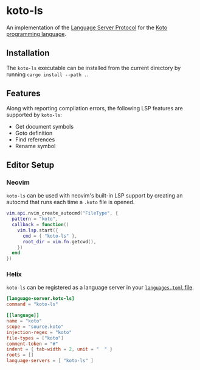 # koto-ls

An implementation of the [Language Server Protocol][lsp] for the
[Koto programming language][koto].

## Installation

The `koto-ls` executable can be installed from the current directory by running
`cargo install --path .`.

## Features

Along with reporting compilation errors,
the following LSP features are supported by `koto-ls`:

- Get document symbols
- Goto definition
- Find references
- Rename symbol

## Editor Setup

### Neovim

`koto-ls` can be used with neovim's built-in LSP support by creating an autocmd
that runs each time a `.koto` file is opened.

```lua
vim.api.nvim_create_autocmd("FileType", {
  pattern = "koto",
  callback = function()
    vim.lsp.start({
      cmd = { "koto-ls" },
      root_dir = vim.fn.getcwd(),
    })
  end
})
```

### Helix

`koto-ls` can be registered as a language server in your
[`languages.toml` file][helix].

```toml
[language-server.koto-ls]
command = "koto-ls"

[[language]]
name = "koto"
scope = "source.koto"
injection-regex = "koto"
file-types = ["koto"]
comment-token = "#"
indent = { tab-width = 2, unit = "  " }
roots = []
language-servers = [ "koto-ls" ]
```


[find-references]: https://microsoft.github.io/language-server-protocol/specifications/lsp/3.17/specification/#textDocument_references
[goto-definition]: https://microsoft.github.io/language-server-protocol/specifications/lsp/3.17/specification/#textDocument_definition
[helix]: https://docs.helix-editor.com/languages.html
[koto]: https://koto.dev
[lsp]: https://microsoft.github.io/language-server-protocol/
